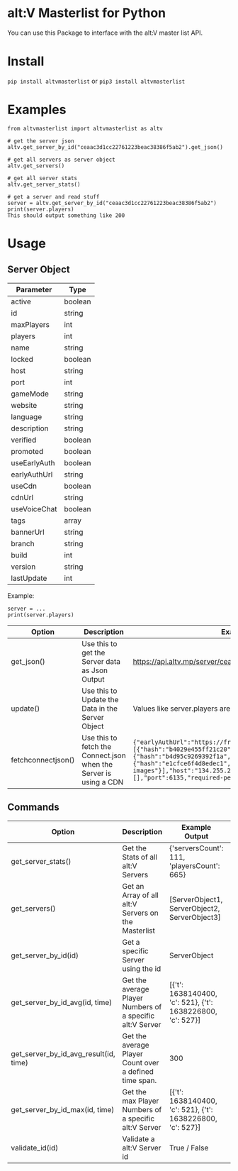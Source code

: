 # alt:V Masterlist for Python

You can use this Package to interface with the alt:V master list API.

# Install 

```pip install altvmasterlist``` or ```pip3 install altvmasterlist```

# Examples

```
from altvmasterlist import altvmasterlist as altv

# get the server json
altv.get_server_by_id("ceaac3d1cc22761223beac38386f5ab2").get_json()

# get all servers as server object
altv.get_servers()

# get all server stats
altv.get_server_stats()

# get a server and read stuff
server = altv.get_server_by_id("ceaac3d1cc22761223beac38386f5ab2")
print(server.players) 
This should output something like 200
```

# Usage

## Server Object

| Parameter | Type
| ------- | ------------------ 
| active | boolean
| id | string
| maxPlayers | int
| players | int
| name | string
| locked | boolean
| host | string
| port | int
| gameMode | string
| website | string
| language | string
| description | string
| verified | boolean
| promoted | boolean
| useEarlyAuth | boolean
| earlyAuthUrl | string
| useCdn | boolean
| cdnUrl | string
| useVoiceChat | boolean
| tags | array
| bannerUrl | string
| branch | string
| build | int
| version | string
| lastUpdate | int


Example:<br>
```
server = ...
print(server.players)
```

| Option  | Description           | Example Output  | Extra
| ------- | ------------------ | ------------------ | ------------------ 
| get_json() | Use this to get the Server data as Json Output | https://api.altv.mp/server/ceaac3d1cc22761223beac38386f5ab2 | There is no "info" Object
| update() | Use this to Update the Data in the Server Object | Values like server.players are updates | 
| fetchconnectjson() | Use this to fetch the Connect.json when the Server is using a CDN | ```{"earlyAuthUrl":"https://freeroam.nickwasused.com/auth","files":[{"hash":"b4029e455ff21c20","name":"core"},{"hash":"b4d95c9269392f1a","name":"dumps"},{"hash":"e1cfce6f4d8edec1","name":"webview-images"}],"host":"134.255.227.168","optional-permissions":[],"port":6135,"required-permissions":[]}``` | 

## Commands

| Option  | Description           | Example Output  | Extra
| ------- | ------------------ | ------------------ | ------------------ 
| get_server_stats() | Get the Stats of all alt:V Servers | {'serversCount': 111, 'playersCount': 665} | 
| get_servers() | Get an Array of all alt:V Servers on the Masterlist | [ServerObject1, ServerObject2, ServerObject3] | Array with Server Object
| get_server_by_id(id) | Get a specific Server using the id | ServerObject | Returned as Server Object
| get_server_by_id_avg(id, time) | Get the average Player Numbers of a specific alt:V Server | [{'t': 1638140400, 'c': 521}, {'t': 1638226800, 'c': 527}] |
| get_server_by_id_avg_result(id, time) | Get the average Player Count over a defined time span. | 300 |
| get_server_by_id_max(id, time) | Get the max Player Numbers of a specific alt:V Server | [{'t': 1638140400, 'c': 521}, {'t': 1638226800, 'c': 527}] |
| validate_id(id) | Validate a alt:V Server id | True / False | Example id: ceaac3d1cc22761223beac38386f5ab2

